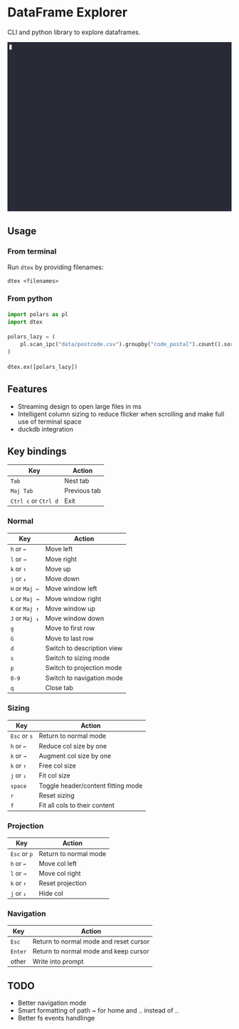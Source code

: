 # DataFrame Explorer

CLI and python library to explore dataframes.

![Demo](media/demo.gif)

## Usage

### From terminal

Run `dtex` by providing filenames:

```
dtex <filenames>
```

### From python

```py
import polars as pl
import dtex

polars_lazy = (
    pl.scan_ipc("data/postcode.csv").groupby("code_postal").count().sort("count", descending=True)
)

dtex.ex([polars_lazy])

```

## Features

- Streaming design to open large files in ms
- Intelligent column sizing to reduce flicker when scrolling and make full use
  of terminal space
- duckdb integration

## Key bindings

| Key                  | Action       |
| -------------------- | ------------ |
| `Tab`                | Nest tab     |
| `Maj Tab`            | Previous tab |
| `Ctrl c` or `Ctrl d` | Exit         |

### Normal

| Key            | Action                     |
| -------------- | -------------------------- |
| `h` or `←`     | Move left                  |
| `l` or `→`     | Move right                 |
| `k` or `↑`     | Move up                    |
| `j` or `↓`     | Move down                  |
| `H` or `Maj ←` | Move window left           |
| `L` or `Maj →` | Move window right          |
| `K` or `Maj ↑` | Move window up             |
| `J` or `Maj ↓` | Move window down           |
| `g`            | Move to first row          |
| `G`            | Move to last row           |
| `d`            | Switch to description view |
| `s`            | Switch to sizing mode      |
| `p`            | Switch to projection mode  |
| `0-9`          | Switch to navigation mode  |
| `q`            | Close tab                  |

### Sizing

| Key          | Action                             |
| ------------ | ---------------------------------- |
| `Esc` or `s` | Return to normal mode              |
| `h` or `←`   | Reduce col size by one             |
| `k` or `→`   | Augment col size by one            |
| `k` or `↑`   | Free col size                      |
| `j` or `↓`   | Fit col size                       |
| `space`      | Toggle header/content fitting mode |
| `r`          | Reset sizing                       |
| `f`          | Fit all cols to their content      |

### Projection

| Key          | Action                |
| ------------ | --------------------- |
| `Esc` or `p` | Return to normal mode |
| `h` or `←`   | Move col left         |
| `l` or `→`   | Move col right        |
| `k` or `↑`   | Reset projection      |
| `j` or `↓`   | Hide col              |

### Navigation

| Key     | Action                                 |
| ------- | -------------------------------------- |
| `Esc`   | Return to normal mode and reset cursor |
| `Enter` | Return to normal mode and keep cursor  |
| other   | Write into prompt                      |

## TODO

- Better navigation mode
- Smart formatting of path ~ for home and ‥ instead of ..
- Better fs events handlinge
